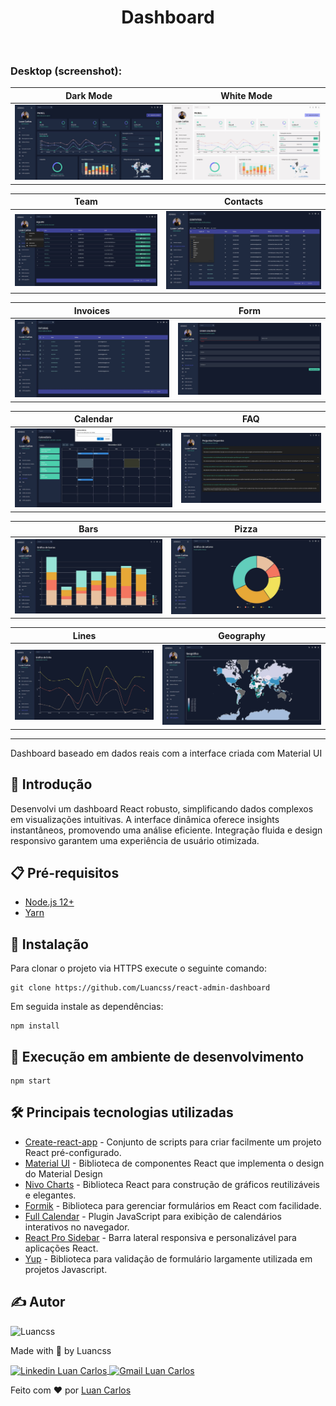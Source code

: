 <h1 align="center">Dashboard</h1><br>

### Desktop (screenshot):

| Dark Mode  | White Mode | 
| --- | --- |
| <img src="./.github/painel dark.JPG" /> | <img src="./.github/painel white.JPG" /> | 

| Team | Contacts |
| --- | --- |
| <img src="./.github/Team.JPG" /> | <img src="./.github/Contatos.JPG" /> |

| Invoices  | Form | 
| --- | --- |
| <img src="./.github/faturas.JPG" /> | <img src="./.github/Form.JPG" /> | 

| Calendar | FAQ |
| --- | --- |
| <img src="./.github/Calendario.JPG" /> | <img src="./.github/FAQ.JPG" /> |

| Bars  | Pizza | 
| --- | --- |
| <img src="./.github/barras.JPG" /> | <img src="./.github/setores.JPG" /> | 

| Lines | Geography |
| --- | --- |
| <img src="./.github/linhas.JPG" /> | <img src="./.github/geografico.JPG" /> |

---
Dashboard baseado em dados reais com a interface criada com Material UI

## 🚀 Introdução
Desenvolvi um dashboard React robusto, simplificando dados complexos em visualizações intuitivas. A interface dinâmica oferece insights instantâneos, promovendo uma análise eficiente. Integração fluida e design responsivo garantem uma experiência de usuário otimizada.

## :clipboard: Pré-requisitos

- [Node.js 12+](https://nodejs.org/en/download/)
- [Yarn](https://classic.yarnpkg.com/en/docs/install/#windows-stable)

## :wrench: Instalação

Para clonar o projeto via HTTPS execute o seguinte comando:
```
git clone https://github.com/Luancss/react-admin-dashboard
```
Em seguida instale as dependências:
```
npm install
```

## 🔨 Execução em ambiente de desenvolvimento

```
npm start
```

## :hammer_and_wrench: Principais tecnologias utilizadas
- [Create-react-app](https://create-react-app.dev/) - Conjunto de scripts para criar facilmente um projeto React pré-configurado.
- [Material UI](https://mui.com/material-ui/) - Biblioteca de componentes React que implementa o design do Material Design
- [Nivo Charts](https://nivo.rocks/) - Biblioteca React para construção de gráficos reutilizáveis e elegantes.
- [Formik](https://formik.org/) - Biblioteca para gerenciar formulários em React com facilidade.
- [Full Calendar](https://fullcalendar.io/) - Plugin JavaScript para exibição de calendários interativos no navegador.
- [React Pro Sidebar](https://github.com/azouaoui-med/react-pro-sidebar) -  Barra lateral responsiva e personalizável para aplicações React.
- [Yup](https://github.com/jquense/yup) - Biblioteca para validação de formulário largamente utilizada em projetos Javascript.

## ✍ Autor

<img alt="Luancss" title="Luancss" src="https://avatars.githubusercontent.com/u/104950187?v=4" width="100">
<p>
    Made with 💜 by Luancss
</p>
<p align="left">
    <a href="https://www.linkedin.com/in/luan-carlos-30035b246/" target="_blank">
        <img align="center" src="https://img.shields.io/badge/LinkedIn-%230077B5?style=for-the-badge&logo=linkedin&logoColor=white" alt="Linkedin Luan Carlos" />
    </a>
    <a href="mailto:luancss.contact@gmail.com" target="_blank">
        <img align="center" src="https://img.shields.io/badge/Gmail-FF0000?style=for-the-badge&logo=gmail&logoColor=white" alt="Gmail Luan Carlos" />
    </a>
</p>

Feito com :heart: por [Luan Carlos](https://github.com/Luancss)
